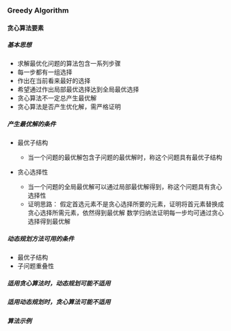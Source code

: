 ### Greedy Algorithm

#### 贪心算法要素

##### 基本思想

- 求解最优化问题的算法包含一系列步骤
- 每一步都有一组选择
- 作出在当前看来最好的选择
- 希望通过作出局部最优选择达到全局最优选择
- 贪心算法不一定总产生最优解
- 贪心算法是否产生优化解，需严格证明

##### 产生最优解的条件

- 最优子结构
	- 当一个问题的最优解包含子问题的最优解时，称这个问题具有最优子结构

- 贪心选择性
	- 当一个问题的全局最优解可以通过局部最优解得到，称这个问题具有贪心选择性
	- 证明思路：
	假定首选元素不是贪心选择所要的元素，证明将首元素替换成贪心选择所需元素，依然得到最优解
	数学归纳法证明每一步均可通过贪心选择得到最优解

##### 动态规划方法可用的条件

- 最优子结构
- 子问题重叠性
  
##### 适用贪心算法时，动态规划可能不适用  
##### 适用动态规划时，贪心算法可能不适用

##### 算法示例


